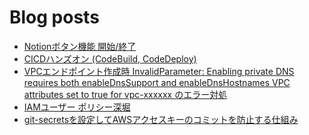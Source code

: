 # Blog posts
<!-- BLOG-POST-LIST:START -->
- [Notionボタン機能 開始/終了](https://kyrieee.com/notion-button/2576/)
- [CICDハンズオン &lpar;CodeBuild, CodeDeploy&rpar;](https://kyrieee.com/codebuild-codedeploy/2531/)
- [VPCエンドポイント作成時 InvalidParameter: Enabling private DNS requires both enableDnsSupport and enableDnsHostnames VPC attributes set to true for vpc-xxxxxx のエラー対処](https://kyrieee.com/vpc-endpoint-invalidparameter/2501/)
- [IAMユーザー ポリシー深堀](https://kyrieee.com/iam/2458/)
- [git-secretsを設定してAWSアクセスキーのコミットを防止する仕組み](https://kyrieee.com/git-secrets/2443/)
<!-- BLOG-POST-LIST:END -->